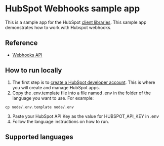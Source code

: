 # HubSpot Webhooks sample app

This is a sample app for the HubSpot [client libraries](https://developers.hubspot.com/docs/api/overview). This sample app demonstrates how to work with Hubspot webhooks.

## Reference

- [Webhooks API](https://developers.hubspot.com/docs/api/webhooks)

## How to run locally

1. The first step is to [create a HubSpot developer account](https://developers.hubspot.com/docs/api/developer-tools-overview). This is where you will create and manage HubSpot apps.
2. Copy the .env.template file into a file named .env in the folder of the language you want to use. For example:

```
cp node/.env.template node/.env
```

3. Paste your HubSpot API Key as the value for HUBSPOT_API_KEY in .env
4. Follow the language instructions on how to run.

## Supported languages
